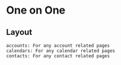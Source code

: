 # One on One

## Layout

```
accounts: For any account related pages
calendars: For any calendar related pages
contacts: For any contact related pages
```